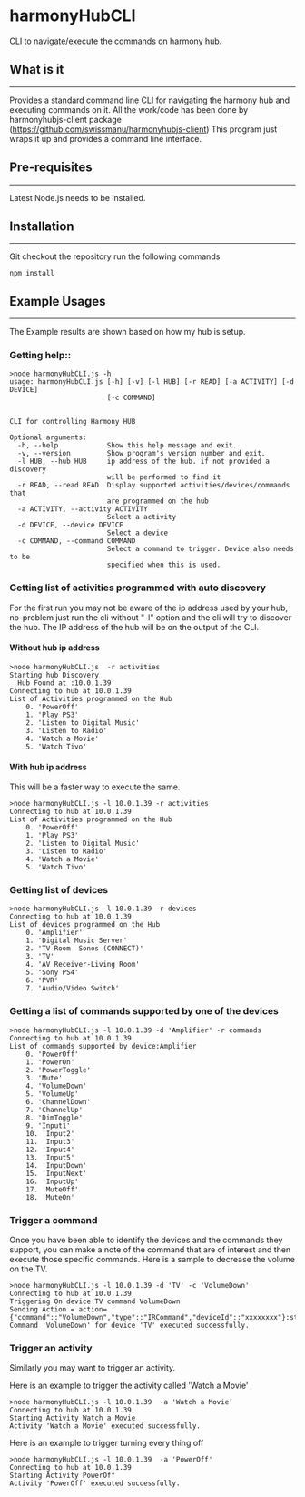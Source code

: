 # harmonyHubCLI
CLI to navigate/execute the commands on harmony hub.


## What is it
----------
Provides a standard command line CLI for navigating the harmony hub and executing commands on it.
All the work/code has been done by harmonyhubjs-client package (https://github.com/swissmanu/harmonyhubjs-client)
This program just wraps it up and provides a command line interface.


## Pre-requisites
--------------
Latest Node.js needs to be installed.


## Installation
------------
Git checkout the repository
run the following commands
```
npm install
```

## Example Usages
--------------

The Example results are shown based on how my hub is setup.

### Getting help::
```
>node harmonyHubCLI.js -h
usage: harmonyHubCLI.js [-h] [-v] [-l HUB] [-r READ] [-a ACTIVITY] [-d DEVICE]
                        [-c COMMAND]


CLI for controlling Harmony HUB

Optional arguments:
  -h, --help            Show this help message and exit.
  -v, --version         Show program's version number and exit.
  -l HUB, --hub HUB     ip address of the hub. if not provided a discovery
                        will be performed to find it
  -r READ, --read READ  Display supported activities/devices/commands that
                        are programmed on the hub
  -a ACTIVITY, --activity ACTIVITY
                        Select a activity
  -d DEVICE, --device DEVICE
                        Select a device
  -c COMMAND, --command COMMAND
                        Select a command to trigger. Device also needs to be
                        specified when this is used.

```

### Getting list of activities programmed with auto discovery
For the first run you may not be aware of the ip address used by your hub,
no-problem just run the cli without "-l" option and the cli will try to discover the hub.
The IP address of the hub will be on the output of the CLI.

#### Without hub ip address
```
>node harmonyHubCLI.js  -r activities
Starting hub Discovery
  Hub Found at :10.0.1.39
Connecting to hub at 10.0.1.39
List of Activities programmed on the Hub
    0. 'PowerOff'
    1. 'Play PS3'
    2. 'Listen to Digital Music'
    3. 'Listen to Radio'
    4. 'Watch a Movie'
    5. 'Watch Tivo'
```
#### With hub ip address
This will be a faster way to execute the same.
```
>node harmonyHubCLI.js -l 10.0.1.39 -r activities
Connecting to hub at 10.0.1.39
List of Activities programmed on the Hub
    0. 'PowerOff'
    1. 'Play PS3'
    2. 'Listen to Digital Music'
    3. 'Listen to Radio'
    4. 'Watch a Movie'
    5. 'Watch Tivo'
```
### Getting list of devices
```
>node harmonyHubCLI.js -l 10.0.1.39 -r devices
Connecting to hub at 10.0.1.39
List of devices programmed on the Hub
    0. 'Amplifier'
    1. 'Digital Music Server'
    2. 'TV Room  Sonos (CONNECT)'
    3. 'TV'
    4. 'AV Receiver-Living Room'
    5. 'Sony PS4'
    6. 'PVR'
    7. 'Audio/Video Switch'
```

### Getting a list of commands supported by one of the devices
```
>node harmonyHubCLI.js -l 10.0.1.39 -d 'Amplifier' -r commands
Connecting to hub at 10.0.1.39
List of commands supported by device:Amplifier
    0. 'PowerOff'
    1. 'PowerOn'
    2. 'PowerToggle'
    3. 'Mute'
    4. 'VolumeDown'
    5. 'VolumeUp'
    6. 'ChannelDown'
    7. 'ChannelUp'
    8. 'DimToggle'
    9. 'Input1'
    10. 'Input2'
    11. 'Input3'
    12. 'Input4'
    13. 'Input5'
    14. 'InputDown'
    15. 'InputNext'
    16. 'InputUp'
    17. 'MuteOff'
    18. 'MuteOn'
```

### Trigger a command
Once you have been able to identify the devices and the commands they support,
you can make a note of the command that are of interest and then execute those specific commands.
Here is a sample to decrease the volume on the TV.

```
>node harmonyHubCLI.js -l 10.0.1.39 -d 'TV' -c 'VolumeDown'
Connecting to hub at 10.0.1.39
Triggering On device TV command VolumeDown
Sending Action = action={"command"::"VolumeDown","type"::"IRCommand","deviceId"::"xxxxxxxx"}:status=press
Command 'VolumeDown' for device 'TV' executed successfully.
```

### Trigger an activity
Similarly you may want to trigger an activity.

Here is an example to trigger the activity called 'Watch a Movie'

```
>node harmonyHubCLI.js -l 10.0.1.39  -a 'Watch a Movie'
Connecting to hub at 10.0.1.39
Starting Activity Watch a Movie
Activity 'Watch a Movie' executed successfully.
```

Here is an example to trigger turning every thing off

```
>node harmonyHubCLI.js -l 10.0.1.39  -a 'PowerOff'
Connecting to hub at 10.0.1.39
Starting Activity PowerOff
Activity 'PowerOff' executed successfully.
```